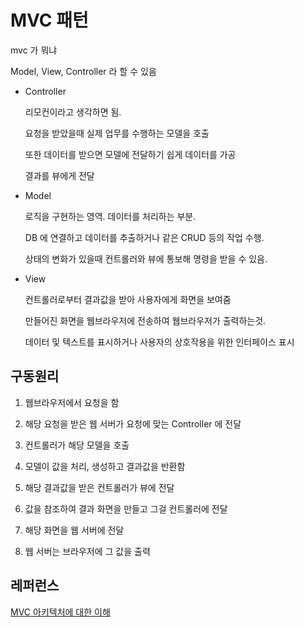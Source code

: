 # MVC 패턴

mvc 가 뭐냐

Model, View, Controller 라 할 수 있음

- Controller

  리모컨이라고 생각하면 됨.

  요청을 받았을때 실제 업무를 수행하는 모델을 호출

  또한 데이터를 받으면 모델에 전달하기 쉽게 데이터를 가공

  결과를 뷰에게 전달

- Model

  로직을 구현하는 영역. 데이터를 처리하는 부분.

  DB 에 연결하고 데이터를 추출하거나 같은 CRUD 등의 작업 수행.

  상태의 변화가 있을때 컨트롤러와 뷰에 통보해 명령을 받을 수 있음.

- View

  컨트롤러로부터 결과값을 받아 사용자에게 화면을 보여줌

  만들어진 화면을 웹브라우저에 전송하여 웹브라우저가 출력하는것.

  데이터 및 텍스트를 표시하거나 사용자의 상호작용을 위한 인터페이스 표시

## 구동원리

1. 웹브라우저에서 요청을 함

2. 해당 요청을 받은 웹 서버가 요청에 맞는 Controller 에 전달

3. 컨트롤러가 해당 모델을 호출

4. 모델이 값을 처리, 생성하고 결과값을 반환함

5. 해당 결과값을 받은 컨트롤러가 뷰에 전달

6. 값을 참조하여 결과 화면을 만들고 그걸 컨트롤러에 전달

7. 해당 화면을 웹 서버에 전달

8. 웹 서버는 브라우저에 그 값을 출력

## 레퍼런스

[MVC 아키텍처에 대한 이해](https://asfirstalways.tistory.com/180)
